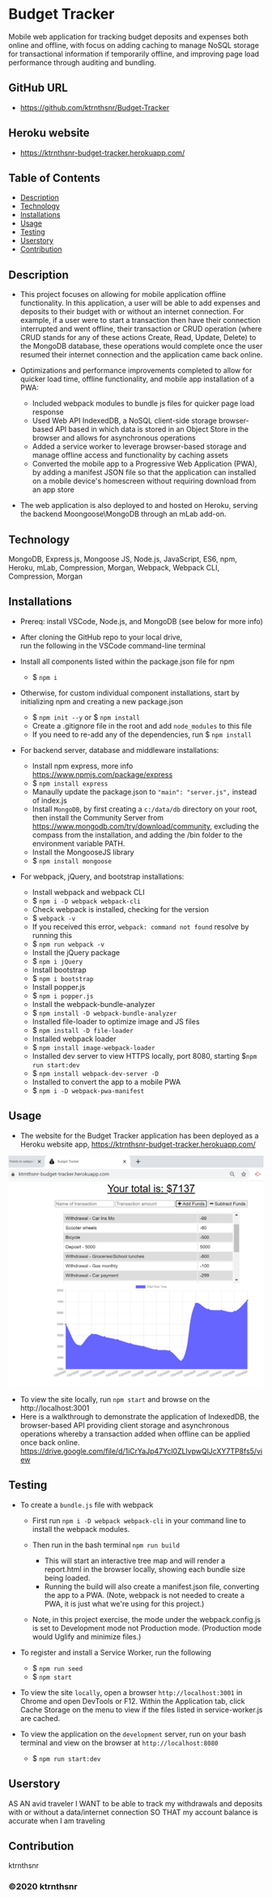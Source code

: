 ﻿# Budget Tracker

Mobile web application for tracking budget deposits and expenses both online and offline, with focus on adding caching to manage NoSQL storage for transactional information if temporarily offline, and improving page load performance through auditing and bundling.

## GitHub URL

* https://github.com/ktrnthsnr/Budget-Tracker

## Heroku website

* https://ktrnthsnr-budget-tracker.herokuapp.com/

## Table of Contents

* [Description](#description)
* [Technology](#technology)
* [Installations](#installations)
* [Usage](#usage)
* [Testing](#testing)
* [Userstory](#Userstory)
* [Contribution](#contribution)

## Description

* This project focuses on allowing for mobile application offline functionality. In this application, a user will be able to add expenses and deposits to their budget with or without an internet connection. For example, if a user were to start a transaction then have their connection interrupted and went offline, their transaction or CRUD operation (where CRUD stands for any of these actions Create, Read, Update, Delete) to the MongoDB database, these operations would complete once the user resumed their internet connection and the application came back online.

* Optimizations and performance improvements completed to allow for quicker load time, offline functionality, and mobile app installation of a PWA:

    * Included webpack modules to bundle js files for quicker page load response
    * Used Web API IndexedDB, a NoSQL client-side storage browser-based API based in which data is stored in an Object Store in the browser and allows for asynchronous operations
    * Added a service worker to leverage browser-based storage and manage offline access and functionality by caching assets
    * Converted the mobile app to a Progressive Web Application (PWA), by adding a manifest JSON file so that the application can installed on a mobile device's homescreen without requiring download from an app store

* The web application is also deployed to and hosted on Heroku, serving the backend Moongoose\MongoDB through an mLab add-on.

## Technology

MongoDB, Express.js, Mongoose JS, Node.js, JavaScript, ES6, npm, Heroku, mLab, Compression,  Morgan, Webpack, Webpack CLI, Compression, Morgan

## Installations

- Prereq: install VSCode, Node.js, and MongoDB (see below for more info)

- After cloning the GitHub repo to your local drive, run the following in the VSCode command-line terminal
- Install all components listed within the package.json file for npm
    - $ `npm i`

- Otherwise, for custom individual component installations, start by initializing npm and creating a new package.json
    - $ `npm init --y` or $ `npm install`
    - Create a .gitignore file in the root and add `node_modules` to this file
    - If you need to re-add any of the dependencies, run $ `npm install`

- For backend server, database and middleware installations:
    - Install npm express, more info https://www.npmjs.com/package/express
    - $ `npm install express`
    - Manaully update the package.json to  `"main": "server.js",` instead of index.js
    - Install `MongoDB`, by first creating a `c:/data/db` directory on your root, then install the Community Server from https://www.mongodb.com/try/download/community, excluding the compass from the installation, and adding the /bin folder to the environment variable PATH.
    - Install the MongooseJS library
    - $ `npm install mongoose`

- For webpack, jQuery, and bootstrap installations:
    - Install webpack and webpack CLI
    - $ `npm i -D webpack webpack-cli`
    - Check webpack is installed, checking for the version
    - $ `webpack -v`
    - If you received this error, `webpack: command not found` resolve by running this
    - $ `npm run webpack -v`
    - Install the jQuery package
    - $ `npm i jQuery`
    - Install bootstrap
    - $ `npm i bootstrap`
    - Install popper.js
    - $ `npm i popper.js`
    - Install the webpack-bundle-analyzer
    - $ `npm install -D webpack-bundle-analyzer`
    - Installed file-loader to optimize image and JS files
    - $ `npm install -D file-loader`
    - Installed webpack loader
    - $ `npm install image-webpack-loader`
    - Installed dev server to view HTTPS locally, port 8080, starting $`npm run start:dev`
    - $ `npm install webpack-dev-server -D`
    - Installed to convert the app to a mobile PWA
    - $ `npm i -D webpack-pwa-manifest`

## Usage

- The website for the Budget Tracker application has been deployed as a Heroku website app,
https://ktrnthsnr-budget-tracker.herokuapp.com/

![Budget Tracker](./budgettrackerWeb.jpg "Budget Tracker website")

- To view the site locally, run `npm start` and browse on the http://localhost:3001
- Here is a walkthrough to demonstrate the application of IndexedDB, the browser-based API providing client storage and asynchronous operations whereby a transaction added when offline can be applied once back online.
https://drive.google.com/file/d/1iCrYaJp47Ycl0ZLlvpwQlJcXY7TP8fs5/view

## Testing

- To create a `bundle.js` file with webpack
    - First run `npm i -D webpack webpack-cli` in your command line to install the webpack modules.
    
    - Then run in the bash terminal `npm run build`
        - This will start an interactive tree map and will render a report.html in the browser locally, showing each bundle size being loaded.
        - Running the build will also create a manifest.json file, converting the app to a PWA. (Note, webpack is not needed to create a PWA, it is just what we're using for this project.) 
    - Note, in this project exercise, the mode under the webpack.config.js is set to Development mode not Production mode. (Production mode would Uglify and minimize files.)

- To register and install a Service Worker, run the following
    - $ `npm run seed`
    - $ `npm start`

 - To view the site `locally`, open a browser `http://localhost:3001` in Chrome and open DevTools or F12.  Within the Application tab, click Cache Storage on the menu to view if the files listed in service-worker.js are cached.

 - To view the application on the `development` server, run on your bash terminal and view on the browser at `http://localhost:8080`
    - $ `npm run start:dev`

## Userstory

AS AN avid traveler
I WANT to be able to track my withdrawals and deposits with or without a data/internet connection
SO THAT my account balance is accurate when I am traveling 

## Contribution

ktrnthsnr

### ©️2020 ktrnthsnr
